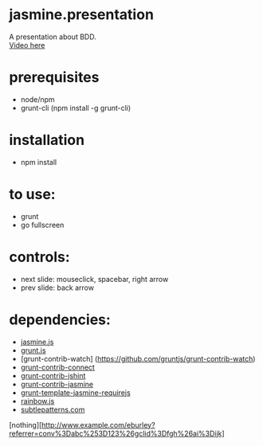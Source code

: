 jasmine.presentation
====================

A presentation about BDD.  
[Video here](http://vimeo.com/57296465)

prerequisites
======================
- node/npm
- grunt-cli (npm install -g grunt-cli)

installation
======================
- npm install

to use:
=============
- grunt
- go fullscreen

controls:
===========
- next slide: mouseclick, spacebar, right arrow 
- prev slide: back arrow

dependencies:
=================
- [jasmine.js](http://pivotal.github.com/jasmine/)
- [grunt.js](https://github.com/gruntjs/grunt)
- [grunt-contrib-watch] (https://github.com/gruntjs/grunt-contrib-watch)
- [grunt-contrib-connect](https://github.com/gruntjs/grunt-contrib-connect)
- [grunt-contrib-jshint](https://github.com/gruntjs/grunt-contrib-jshint)
- [grunt-contrib-jasmine](https://github.com/gruntjs/grunt-contrib-jasmine)
- [grunt-template-jasmine-requirejs](https://github.com/cloudchen/grunt-template-jasmine-requirejs)
- [rainbow.js](http://craig.is/making/rainbows/)
- [subtlepatterns.com](http://subtlepatterns.com/)

[nothing][http://www.example.com/eburley?referrer=conv%3Dabc%253D123%26gclid%3Dfgh%26ai%3Dijk]
